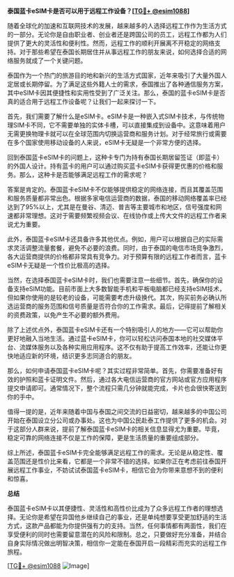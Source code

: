 **泰国蓝卡eSIM卡是否可以用于远程工作设备？[[TG💪+ @esim1088](https://t.me/s/esim1088)]**

随着全球化的加速和互联网技术的发展，越来越多的人选择远程工作作为生活方式的一部分。无论你是自由职业者、创业者还是跨国公司的员工，远程工作都为人们提供了更大的灵活性和便利性。然而，远程工作的顺利开展离不开稳定的网络支持。对于那些希望在泰国长期居住并从事远程工作的朋友来说，如何选择合适的网络服务就成了一个关键问题。

泰国作为一个热门的旅游目的地和新兴的生活方式国家，近年来吸引了大量外国人定居或长期停留。为了满足这些外籍人士的需求，泰国推出了各种通信服务方案，其中eSIM卡因其便捷性和实用性受到了广泛关注。那么，泰国的蓝卡eSIM卡是否真的适合用于远程工作设备呢？让我们一起来探讨一下。

首先，我们需要了解什么是eSIM卡。eSIM卡是一种嵌入式SIM卡技术，与传统物理SIM卡不同，它不需要单独的实体卡槽，可以直接集成到设备中。这意味着用户无需更换物理卡就可以在全球范围内切换运营商和服务计划。对于经常旅行或需要在多个国家使用移动设备的人来说，eSIM卡无疑是一个非常方便的选择。

回到泰国蓝卡eSIM卡的问题上，这种卡专门为持有泰国长期居留签证（即蓝卡）的外国人设计。持有蓝卡的用户可以通过购买蓝卡eSIM卡获得更优惠的价格和服务。那么，这种卡是否能够满足远程工作的需求呢？

答案是肯定的。泰国蓝卡eSIM卡不仅能够提供稳定的网络连接，而且其覆盖范围和服务质量都非常出色。根据多家电信运营商的数据，泰国的移动网络覆盖率已经达到了95%以上，尤其是在曼谷、清迈、普吉等主要城市和地区，信号强度和网速都非常理想。这对于需要频繁视频会议、在线协作或上传大文件的远程工作者来说尤为重要。

此外，泰国蓝卡eSIM卡还具备许多其他优点。例如，用户可以根据自己的实际需求灵活调整流量套餐，避免不必要的浪费。同时，由于泰国的电信市场竞争激烈，各大运营商提供的价格都非常具有竞争力。对于预算有限的远程工作者而言，蓝卡eSIM卡无疑是一个性价比极高的选择。

当然，在选择泰国蓝卡eSIM卡时，我们也需要注意一些细节。首先，确保你的设备支持eSIM功能。目前市面上大多数智能手机和平板电脑都已经支持eSIM技术，但如果你使用的是较老的设备，可能需要考虑升级换代。其次，购买前务必确认所选运营商的服务范围和信号质量是否符合你的工作需求。最后，记得提前了解相关的资费政策，以免产生不必要的额外费用。

除了上述优点外，泰国蓝卡eSIM卡还有一个特别吸引人的地方——它可以帮助你更好地融入当地生活。通过蓝卡eSIM卡，你可以轻松访问泰国本地的社交媒体平台、流媒体服务以及各种实用应用程序。这不仅有助于提高工作效率，还能让你更快地适应新的环境，结识更多志同道合的朋友。

那么，如何申请泰国蓝卡eSIM卡呢？其实过程非常简单。首先，你需要准备好有效的护照和蓝卡证明文件。然后，通过各大电信运营商的官方网站或官方应用程序提交申请即可。通常情况下，整个流程只需几分钟就能完成，卡片也会很快寄送到你的手中。

值得一提的是，近年来随着中国与泰国之间交流的日益密切，越来越多的中国公司开始在泰国设立分公司或办事处。这也为中国公民赴泰工作提供了更多的机会。对于这部分人群来说，提前了解泰国蓝卡eSIM卡的相关信息显得尤为重要。毕竟，稳定可靠的网络连接不仅是工作的保障，更是生活质量的重要组成部分。

综上所述，泰国蓝卡eSIM卡完全能够满足远程工作的需求。无论是从稳定性、覆盖范围还是性价比来看，它都是一个非常不错的选择。如果你正在考虑前往泰国开展远程工作事业，不妨试试泰国蓝卡eSIM卡，相信它会为你带来意想不到的便利和惊喜。

**总结**

泰国蓝卡eSIM卡以其便捷性、灵活性和高性价比成为了众多远程工作者的理想选择。无论你是希望在异国他乡继续自己的事业，还是单纯想要享受更加舒适的生活方式，这款产品都能为你提供强有力的支持。当然，任何事情都有两面性，我们在享受便利的同时也需要留意潜在的风险和限制。总之，只要做好充分准备，并结合自身实际情况做出明智决策，相信你一定能在泰国开启一段精彩而充实的远程工作旅程。

[[TG💪+ @esim1088](https://t.me/s/esim1088) ![Image](https://i.postimg.cc/4NQfJmqS/Snipaste-2025-05-13-00-14-12.png)]